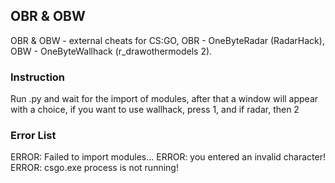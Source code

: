 ## OBR & OBW
OBR &amp; OBW - external cheats for CS:GO, OBR - OneByteRadar (RadarHack), OBW - OneByteWallhack (r_drawothermodels 2).

### Instruction
Run .py and wait for the import of modules, after that a window will appear with a choice, 
if you want to use wallhack, press 1, and if radar, then 2

### Error List
ERROR: Failed to import modules...
ERROR: you entered an invalid character!
ERROR: csgo.exe process is not running!
